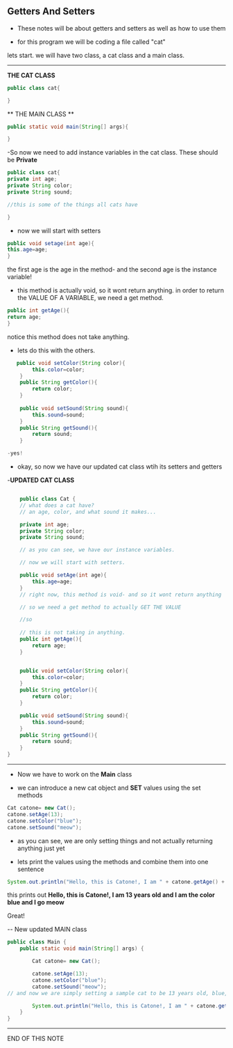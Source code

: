 Getters And Setters
---------------------------------------------------

- These notes will be about getters and setters as well as how to use them

- for this program we will be coding a file called "cat"

lets start. we will have two class, a cat class and a main class.

-----------------------------------------------------------------
**THE CAT CLASS**
```java
public class cat{

}
```
** THE MAIN CLASS **
```java
public static void main(String[] args){

}
```
-So now we need to add instance variables in the cat class. These should be **Private**

```java
public class cat{
private int age;
private String color;
private String sound;

//this is some of the things all cats have

}
```
- now we will start with setters
```java
public void setage(int age){
this.age=age;
}
```
the first age is the age in the method- and the second age is the instance variable!

- this method is actually void, so it wont return anything. in order to return the VALUE OF A VARIABLE, we need a get method.

```java
public int getAge(){
return age;
}
```
notice this method does not take anything.

- lets do this with the others.
```java
   public void setColor(String color){
        this.color=color;
    }
    public String getColor(){
        return color;
    }
    
    public void setSound(String sound){
        this.sound=sound;
    }
    public String getSound(){
        return sound;
    }

-yes!
```


    
 - okay, so now we have our updated cat class wtih its setters and getters
 
 -**UPDATED CAT CLASS**
    
```java

    public class Cat {
    // what does a cat have?
    // an age, color, and what sound it makes...

    private int age;
    private String color;
    private String sound;

    // as you can see, we have our instance variables.

    // now we will start with setters.

    public void setAge(int age){
        this.age=age;
    }
    // right now, this method is void- and so it wont return anything

    // so we need a get method to actually GET THE VALUE

    //so
    
    // this is not taking in anything.
    public int getAge(){
        return age;
    }


    public void setColor(String color){
        this.color=color;
    }
    public String getColor(){
        return color;
    }

    public void setSound(String sound){
        this.sound=sound;
    }
    public String getSound(){
        return sound;
    }
}
```
-------------------------------------------------------------------------------------------

- Now we have to work on the **Main** class

- we can introduce a new cat object and **SET** values using the set methods

```java
Cat catone= new Cat();
catone.setAge(13);
catone.setColor("blue");
catone.setSound("meow");
```

- as you can see, we are only setting things and not actually returning anything just yet

- lets print the values using the methods and combine them into one sentence

```java
System.out.println("Hello, this is Catone!, I am " + catone.getAge() + " years old and I am the color " + catone.getColor() + " and I go " + catone.getSound() );
```

this prints out
**Hello, this is Catone!, I am 13 years old and I am the color blue and I go meow**

Great!

-- New updated MAIN class

```java
public class Main {
    public static void main(String[] args) {

        Cat catone= new Cat();

        catone.setAge(13);
        catone.setColor("blue");
        catone.setSound("meow");
// and now we are simply setting a sample cat to be 13 years old, blue, and says meow

        System.out.println("Hello, this is Catone!, I am " + catone.getAge() + " years old and I am the color " + catone.getColor() + " and I go " + catone.getSound());
    }
}
```

---------------------------------------------------------------------------------------------

END OF THIS NOTE
